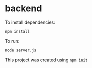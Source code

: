 # backend

To install dependencies:

```bash
npm install
```

To run:

```bash
node server.js
```

This project was created using `npm init`
